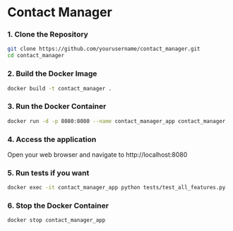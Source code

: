 # Contact Manager

### 1. Clone the Repository

```bash
git clone https://github.com/yourusername/contact_manager.git
cd contact_manager
```

### 2. Build the Docker Image

```bash
docker build -t contact_manager .
```

### 3. Run the Docker Container

```bash
docker run -d -p 8080:8080 --name contact_manager_app contact_manager
```

### 4. Access the application

Open your web browser and navigate to http://localhost:8080

### 5. Run tests if you want
```bash
docker exec -it contact_manager_app python tests/test_all_features.py
```

### 6. Stop the Docker Container
```bash
docker stop contact_manager_app
```